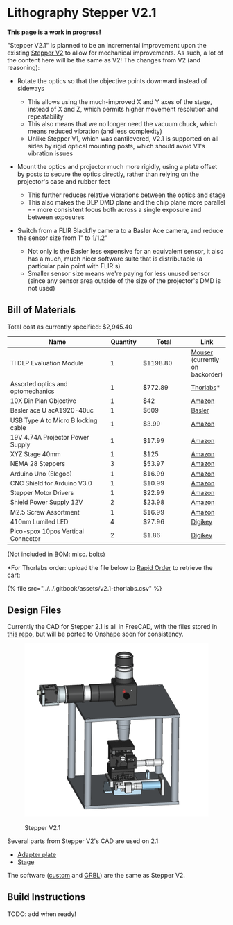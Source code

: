 # Lithography Stepper V2.1

**This page is a work in progress!**

"Stepper V2.1" is planned to be an incremental improvement upon the existing [Stepper V2](lithography-stepper-v2-build-work-in-progress.md) to allow for mechanical improvements. As such, a lot of the content here will be the same as V2! The changes from V2 (and reasoning):

* Rotate the optics so that the objective points downward instead of sideways
  * This allows using the much-improved X and Y axes of the stage, instead of X and Z, which permits higher movement resolution and repeatability
  * This also means that we no longer need the vacuum chuck, which means reduced vibration (and less complexity)
  * Unlike Stepper V1, which was cantilevered, V2.1 is supported on all sides by rigid optical mounting posts, which should avoid V1's vibration issues
* Mount the optics and projector much more rigidly, using a plate offset by posts to secure the optics directly, rather than relying on the projector's case and rubber feet
  * This further reduces relative vibrations between the optics and stage
  * This also makes the DLP DMD plane and the chip plane more parallel == more consistent focus both across a single exposure and between exposures
*   Switch from a FLIR Blackfly camera to a Basler Ace camera, and reduce the sensor size from 1" to 1/1.2"

    * Not only is the Basler less expensive for an equivalent sensor, it also has a much, much nicer software suite that is distributable (a particular pain point with FLIR's)
    * Smaller sensor size means we're paying for less unused sensor (since any sensor area outside of the size of the projector's DMD is not used)



## Bill of Materials

Total cost as currently specified: $2,945.40

<table><thead><tr><th width="337">Name</th><th width="64">Quantity</th><th width="128">Total</th><th>Link</th></tr></thead><tbody><tr><td>TI DLP Evaluation Module</td><td>1</td><td>$1198.80</td><td><a href="https://www.mouser.com/ProductDetail/Texas-Instruments/DLPDLCR471TPEVM">Mouser</a> (currently on backorder)</td></tr><tr><td>Assorted optics and optomechanics</td><td>1</td><td>$772.89</td><td><a href="https://www.thorlabs.com/uploadcart/">Thorlabs</a>*</td></tr><tr><td>10X Din Plan Objective</td><td>1</td><td>$42</td><td><a href="https://www.amazon.com/dp/B007LBE9JO">Amazon</a></td></tr><tr><td>Basler ace U acA1920-40uc</td><td>1</td><td>$609</td><td><a href="https://www.baslerweb.com/en-us/shop/aca1920-40uc/">Basler</a></td></tr><tr><td>USB Type A to Micro B locking cable</td><td>1</td><td>$3.99</td><td><a href="https://www.amazon.com/dp/B0CWN9YLSB">Amazon</a></td></tr><tr><td>19V 4.74A Projector Power Supply</td><td>1</td><td>$17.99</td><td><a href="https://www.amazon.com/Nobsound-Adapter-Universal-Charger-100-240V/dp/B074J81XRB/ref=sr_1_9?keywords=19v+power+supply&#x26;qid=1685981984&#x26;sr=8-9">Amazon</a></td></tr><tr><td>XYZ Stage 40mm</td><td>1</td><td>$125</td><td><a href="https://www.amazon.com/Pricision-40x40mm-Trimming-Bearing-Platform/dp/B07D7N9GT6/ref=sr_1_4?crid=32WSW494CE1YE&#x26;keywords=30mm+xyz+stage&#x26;qid=1706559232&#x26;sprefix=30mm+xyz+stage%2Caps%2C80&#x26;sr=8-4&#x26;ufe=app_do%3Aamzn1.fos.f5122f16-c3e8-4386-bf32-63e904010ad0">Amazon</a></td></tr><tr><td>NEMA 28 Steppers</td><td>3</td><td>$53.97</td><td><a href="https://www.amazon.com/gp/product/B07PNV7RBW/ref=ox_sc_act_title_1?smid=A3HCJ70Z0RHBT6&#x26;th=1">Amazon</a></td></tr><tr><td>Arduino Uno (Elegoo)</td><td>1</td><td>$16.99</td><td><a href="https://www.amazon.com/ELEGOO-Board-ATmega328P-ATMEGA16U2-Compliant/dp/B01EWOE0UU/ref=sr_1_6?crid=25HW74RSV1WUQ&#x26;keywords=arduino&#x26;qid=1706561234&#x26;sprefix=arduino%2Caps%2C115&#x26;sr=8-6">Amazon</a></td></tr><tr><td>CNC Shield for Arduino V3.0</td><td>1</td><td>$10.99</td><td><a href="https://www.amazon.com/Organizer-Expansion-Stepper-Heatsink-Arduino/dp/B07TT3C3HB/ref=sr_1_1?crid=3U63T1GH2IYGH&#x26;keywords=arduino+stepper+shield&#x26;qid=1706561169&#x26;sprefix=arduino+stepper+shield%2Caps%2C104&#x26;sr=8-1">Amazon</a></td></tr><tr><td>Stepper Motor Drivers</td><td>1</td><td>$22.99</td><td><a href="https://www.amazon.com/BIGTREETECH-Direct-TMC2208-TMC2209-TMC5160/dp/B07ZPYKL46?th=1">Amazon</a></td></tr><tr><td>Shield Power Supply 12V</td><td>2</td><td>$23.98</td><td><a href="https://www.amazon.com/ALITOVE-Adapter-Converter-100-240V-5-5x2-1mm/dp/B01GEA8PQA/ref=sr_1_4?keywords=12v+power+supply&#x26;qid=1706561572&#x26;sr=8-4">Amazon</a></td></tr><tr><td>M2.5 Screw Assortment</td><td>1</td><td>$16.99</td><td><a href="https://www.amazon.com/VIGRUE-Button-Washers-Assortment-Storage/dp/B08VHVB4H5/ref=sr_1_3?crid=24MVS2UJSXWC&#x26;keywords=m2.5&#x26;qid=1695828225&#x26;sprefix=m2.5%2Caps%2C112&#x26;sr=8-3">Amazon</a></td></tr><tr><td>410nm Lumiled LED</td><td>4</td><td>$27.96</td><td><a href="https://www.digikey.com/en/products/detail/lumileds/L1F3-U400200012000/7389568">Digikey</a></td></tr><tr><td>Pico-spox 10pos Vertical Connector</td><td>2</td><td>$1.86</td><td><a href="https://www.digikey.com/en/products/detail/molex/0874371043/717647">Digikey</a></td></tr></tbody></table>

(Not included in BOM: misc. bolts)

\*For Thorlabs order: upload the file below to [Rapid Order](https://www.thorlabs.com/uploadcart/) to retrieve the cart:

{% file src="../../.gitbook/assets/v2.1-thorlabs.csv" %}

## Design Files

Currently the CAD for Stepper 2.1 is all in FreeCAD, with the files stored in [this repo](https://github.com/hacker-fab/stepper_cad), but will be ported to Onshape soon for consistency.

<figure><img src="../../.gitbook/assets/image.png" alt=""><figcaption><p>Stepper V2.1</p></figcaption></figure>

Several parts from Stepper V2's CAD are used on 2.1:

* [Adapter plate](https://cad.onshape.com/documents/64016e74334e9df7f3829a37/v/b7cf6897006e1bbfe46b354b/e/0e8c1f104c4c4708545e72bb)
* [Stage](https://cad.onshape.com/documents/0649d732771a63bcb8e6be1d/w/408d85c155072764ebeaefad/e/301b112b8d29652692865df3)

The software ([custom](https://github.com/hacker-fab/stepper) and [GRBL](https://github.com/grbl/grbl)) are the same as Stepper V2.

## Build Instructions

TODO: add when ready!
